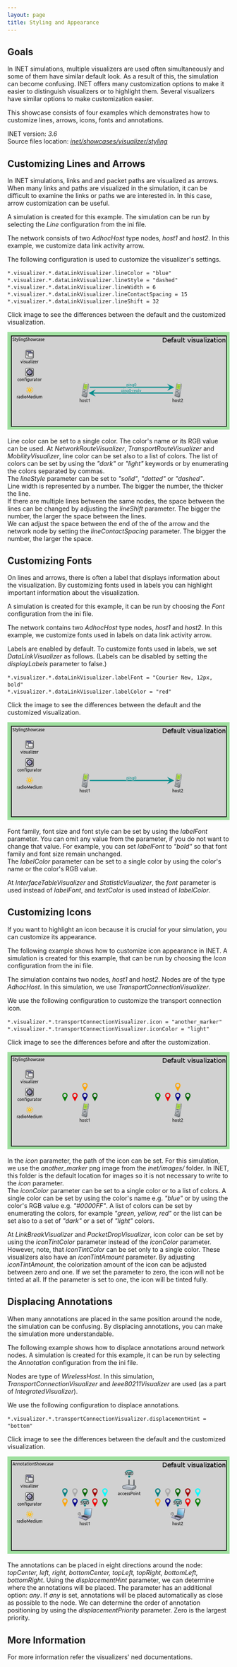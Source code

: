 ```yaml
---
layout: page
title: Styling and Appearance
---
```


<script type="text/javascript">
  function swapImage(id,before,after) {
    src=document.getElementById(id).src;
    if (src.match(before)) {
      document.getElementById(id).src=after;
    } else {
      document.getElementById(id).src=before;
    }
  }
</script>

Goals
-----

In INET simulations, multiple visualizers are used often simultaneously and some of them have similar default look.  As a result of this, the simulation can become confusing. INET offers many customization options to make it easier to distinguish visualizers or to highlight them. Several visualizers have similar options to make customization easier.

This showcase consists of four examples which demonstrates how to customize lines, arrows, icons, fonts and annotations.

INET version: <var>3.6</var><br>
Source files location: <a href="https://github.com/inet-framework/inet-showcases/tree/master/visualizer/styling" target="_blank"><var>inet/showcases/visualizer/styling</var></a>

Customizing Lines and Arrows
----------------------------

In INET simulations, links and and packet paths are visualized as arrows. When many links and paths are visualized in the simulation, it can be difficult to examine the links or paths we are interested in. In this case, arrow customization can be useful.

A simulation is created for this example. The simulation can be run by selecting the <var>Line</var> configuration from the ini file.

The network consists of two <var>AdhocHost</var> type nodes, <var>host1</var> and <var>host2</var>. In this example, we customize data link activity arrow.

The following configuration is used to customize the visualizer's settings.

``` {.snippet}
*.visualizer.*.dataLinkVisualizer.lineColor = "blue"
*.visualizer.*.dataLinkVisualizer.lineStyle = "dashed"
*.visualizer.*.dataLinkVisualizer.lineWidth = 6
*.visualizer.*.dataLinkVisualizer.lineContactSpacing = 15
*.visualizer.*.dataLinkVisualizer.lineShift = 32
```

Click image to see the differences between the default and the customized visualization.

<img id="lineImg" onclick="swapImage('lineImg','Line_default_v0727.png','Line_custom_v0727.png')" src="Line_default_v0727.png" class="screen" />

Line color can be set to a single color. The color's name or its RGB value can be used. At <var>NetworkRouteVisualizer</var>, <var>TransportRouteVisualizer</var> and <var>MobilityVisualizer</var>, line color can be set also to a list of colors. The list of colors can be set by using the *"dark"* or *"light"* keywords or by enumerating the colors separated by commas.<br>
The <var>lineStyle</var> parameter can be set to *"solid"*, *"dotted"* or *"dashed"*.<br>
Line width is represented by a number. The bigger the number, the thicker the line.<br>
If there are multiple lines between the same nodes, the space between the lines can be changed by adjusting the <var>lineShift</var> parameter. The bigger the number, the larger the space between the lines.<br>
We can adjust the space between the end of the of the arrow and the network node by setting the <var>lineContactSpacing</var> parameter. The bigger the number, the larger the space.

Customizing Fonts
-----------------

On lines and arrows, there is often a label that displays information about the visualization. By customizing fonts used in labels you can highlight important information about the visualization.

A simulation is created for this example, it can be run by choosing the <var>Font</var> configuration from the ini file.

The network contains two <var>AdhocHost</var> type nodes, <var>host1</var> and <var>host2</var>. In this example, we customize fonts used in labels on data link activity arrow.

<!-- Question: all labels can be disabled? --> Labels are enabled by default. To customize fonts used in labels, we set <var>DataLinkVisualizer</var> as follows. (Labels can be disabled by setting the <var>displayLabels</var> parameter to false.)

``` {.snippet}
*.visualizer.*.dataLinkVisualizer.labelFont = "Courier New, 12px, bold"
*.visualizer.*.dataLinkVisualizer.labelColor = "red"
```

Click the image to see the differences between the default and the customized visualization.

<img id="fontsImg" onclick="swapImage('fontsImg','Font_default_v0727.png','Font_custom_v0727.png')" src="Font_default_v0727.png" class="screen" />

Font family, font size and font style can be set by using the <var>labelFont</var> parameter. You can omit any value from the parameter, if you do not want to change that value. For example, you can set <var>labelFont</var> to *"bold"* so that font family and font size remain unchanged.<br>
The <var>labelColor</var> parameter can be set to a single color by using the color's name or the color's RGB value.

At <var>InterfaceTableVisualizer</var> and <var>StatisticVisualizer</var>, the <var>font</var> parameter is used instead of <var>labelFont</var>, and <var>textColor</var> is used instead of <var>labelColor</var>.

Customizing Icons
-----------------

If you want to highlight an icon because it is crucial for your simulation, you can customize its appearance.

The following example shows how to customize icon appearance in INET. A simulation is created for this example, that can be run by choosing the <var>Icon</var> configuration from the ini file.

The simulation contains two nodes, <var>host1</var> and <var>host2</var>. Nodes are of the type <var>AdhocHost</var>. In this simulation, we use <var>TransportConnectionVisualizer</var>.

We use the following configuration to customize the transport connection icon.

``` {.snippet}
*.visualizer.*.transportConnectionVisualizer.icon = "another_marker"
*.visualizer.*.transportConnectionVisualizer.iconColor = "light"
```

Click image to see the differences before and after the customization.

<img id="iconImg" onclick="swapImage('iconImg','Icon_default_v0727.png','Icon_custom_v0727.png')" src="Icon_default_v0727.png" class="screen" />

In the <var>icon</var> parameter, the path of the icon can be set. For this simulation, we use the *another\_marker* png image from the *inet/images/* folder. In INET, this folder is the default location for images so it is not necessary to write to the <var>icon</var> parameter.<br>
The <var>iconColor</var> parameter can be set to a single color or to a list of colors. A single color can be set by using the color's name e.g. *"blue"* or by using the color's RGB value e.g. *"\#0000FF"*. A list of colors can be set by enumerating the colors, for example *"green, yellow, red"* or the list can be set also to a set of *"dark"* or a set of *"light"* colors.

At <var>LinkBreakVisualizer</var> and <var>PacketDropVisualizer</var>, icon color can be set by using the <var>iconTintColor</var> parameter instead of the <var>iconColor</var> parameter. However, note, that <var>iconTintColor</var> can be set only to a single color. These visualizers also have an <var>iconTintAmount</var> parameter. By adjusting <var>iconTintAmount</var>, the colorization amount of the icon can be adjusted between zero and one. If we set the parameter to zero, the icon will not be tinted at all. If the parameter is set to one, the icon will be tinted fully.

Displacing Annotations
----------------------

When many annotations are placed in the same position around the node, the simulation can be confusing. By displacing annotations, you can make the simulation more understandable.

The following example shows how to displace annotations around network nodes. A simulation is created for this example, it can be run by selecting the <var>Annotation</var> configuration from the ini file.

Nodes are type of <var>WirelessHost</var>. In this simulation, <var>TransportConnectionVisualizer</var> and <var>Ieee80211Visualizer</var> are used (as a part of <var>IntegratedVisualizer</var>).

We use the following configuration to displace annotations.

``` {.snippet}
*.visualizer.*.transportConnectionVisualizer.displacementHint = "bottom"
```

Click image to see the differences between the default and the customized visualization.
<!--TODO: images -->
<img id="annotImg" onclick="swapImage('annotImg','Annotation_default_v0802.png','Annotation_custom_v0802.png')" src="Annotation_default_v0802.png" class="screen" />

<!-- TODO: explanation -->
The annotations can be placed in eight directions around the node: *topCenter, left, right, bottomCenter, topLeft, topRight, bottomLeft, bottomRight*. Using the <var>displacementHint</var> parameter, we can determine where the annotations will be placed. The parameter has an additional option: *any*. If *any* is set, annotations will be placed automatically as close as possible to the node. We can determine the order of annotation positioning by using the <var>displacementPriority</var> parameter. Zero is the largest priority.

More Information
----------------

For more information refer the visualizers' ned documentations.
